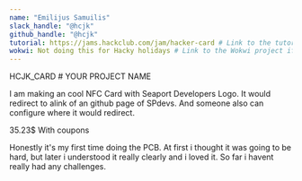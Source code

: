 ```yaml
---
name: "Emilijus Samuilis"
slack_handle: "@hcjk"
github_handle: "@hcjk"
tutorial: https://jams.hackclub.com/jam/hacker-card # Link to the tutorial if you used one
wokwi: Not doing this for Hacky holidays # Link to the Wokwi project if you're submitting for Hacky Holidays
---
```


HCJK_CARD # YOUR PROJECT NAME

I am making an cool NFC Card with Seaport Developers Logo. It would redirect to alink of an github page of SPdevs. And someone also can configure where it would redirect.<!-- Describe your board in 2-3 sentences. What are you making? What will it do? -->

35.23$ With coupons<!-- How much is it going to cost? -->

Honestly it's my first time doing the PCB. At first i thought it was going to be hard, but later i understood it really clearly and i loved it. So far i havent really had any challenges.<!-- Tell us a little bit about your design process. What were some challenges? What helped? ***Totally optional*** -->
